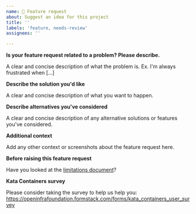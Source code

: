 ```yaml
---
name: 🚀 Feature request
about: Suggest an idea for this project
title: ''
labels: 'feature, needs-review'
assignees: ''

---
```


**Is your feature request related to a problem? Please describe.**

A clear and concise description of what the problem is. Ex. I'm always frustrated when [...]

**Describe the solution you'd like**

A clear and concise description of what you want to happen.

**Describe alternatives you've considered**

A clear and concise description of any alternative solutions or features you've considered.

**Additional context**

Add any other context or screenshots about the feature request here.

**Before raising this feature request**

Have you looked at the [limitations document](https://github.com/kata-containers/kata-containers/blob/main/docs/Limitations.md)?

**Kata Containers survey**

Please consider taking the survey to help us help you: https://openinfrafoundation.formstack.com/forms/kata_containers_user_survey
